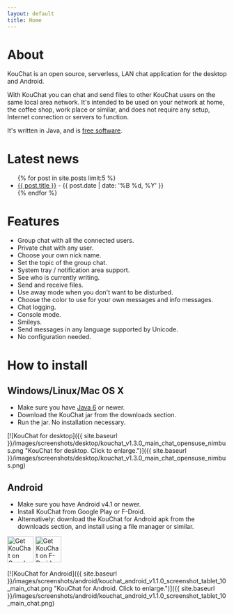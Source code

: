 ```yaml
---
layout: default
title: Home
---
```


# About

KouChat is an open source, serverless, LAN chat application for the desktop and Android.

With KouChat you can chat and send files to other KouChat users on the same local area network. It's intended to be used on your network at home, the coffee shop, work place or similar, and does not require any setup, Internet connection or servers to function.

It's written in Java, and is [free software](https://www.gnu.org/licenses/lgpl-3.0.html).

# Latest news

<ul>
  {% for post in site.posts limit:5 %}
  <li>
    <a href="{{ site.baseurl }}{{ post.url }}">{{ post.title }}</a><span class="postDate"> - {{ post.date | date: '%B %d, %Y' }}</span>
  </li>
  {% endfor %}
</ul>

# Features

* Group chat with all the connected users.
* Private chat with any user.
* Choose your own nick name.
* Set the topic of the group chat.
* System tray / notification area support.
* See who is currently writing.
* Send and receive files.
* Use away mode when you don't want to be disturbed.
* Choose the color to use for your own messages and info messages.
* Chat logging.
* Console mode.
* Smileys.
* Send messages in any language supported by Unicode.
* No configuration needed.

# How to install

## Windows/Linux/Mac OS X

* Make sure you have [Java 6](http://www.java.com/) or newer.
* Download the KouChat jar from the downloads section.
* Run the jar. No installation necessary.

[![KouChat for desktop]({{ site.baseurl }}/images/screenshots/desktop/kouchat_v1.3.0_main_chat_opensuse_nimbus.png "KouChat for desktop. Click to enlarge.")]({{ site.baseurl }}/images/screenshots/desktop/kouchat_v1.3.0_main_chat_opensuse_nimbus.png)

## Android

* Make sure you have Android v4.1 or newer.
* Install KouChat from Google Play or F-Droid.
* Alternatively: download the KouChat for Android apk from the downloads section, and install using a file manager or similar.

[<img src="{{ site.baseurl }}/images/google-play-badge.png" alt="Get KouChat on Google Play" height="60">](https://play.google.com/store/apps/details?id=net.usikkert.kouchat.android)
[<img src="{{ site.baseurl }}/images/get-it-on-f-droid.png" alt="Get KouChat on F-Droid" height="60">](https://f-droid.org/app/net.usikkert.kouchat.android)
      
[![KouChat for Android]({{ site.baseurl }}/images/screenshots/android/kouchat_android_v1.1.0_screenshot_tablet_10_main_chat.png "KouChat for Android. Click to enlarge.")]({{ site.baseurl }}/images/screenshots/android/kouchat_android_v1.1.0_screenshot_tablet_10_main_chat.png)
